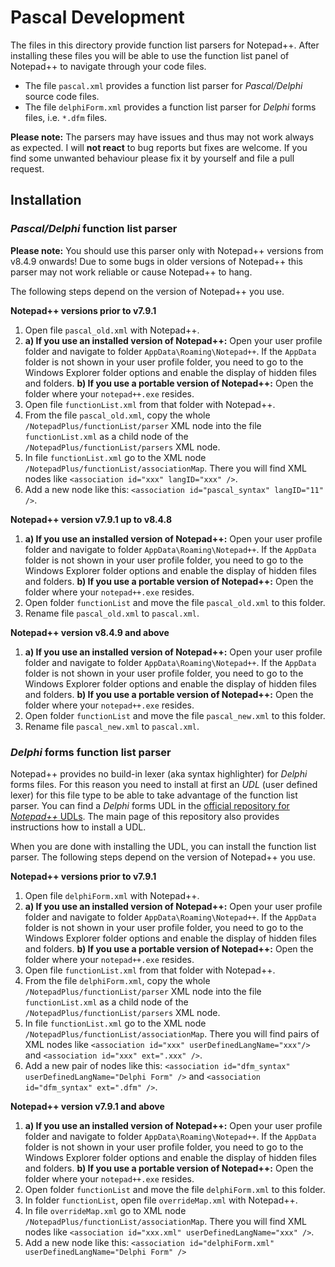 # Pascal Development

The files in this directory provide function list parsers for Notepad++. After installing these files you will be able to use the function list panel of Notepad++ to navigate through your code files.

* The file `pascal.xml` provides a function list parser for _Pascal/Delphi_ source code files.
* The file `delphiForm.xml` provides a function list parser for _Delphi_ forms files, i.e. `*.dfm` files.

**Please note:** The parsers may have issues and thus may not work always as expected. I will **not react** to bug reports but fixes are welcome. If you find some unwanted behaviour please fix it by yourself and file a pull request.


## Installation

### _Pascal/Delphi_ function list parser

**Please note:** You should use this parser only with Notepad++ versions from v8.4.9 onwards! Due to some bugs in older versions of Notepad++ this parser may not work reliable or cause Notepad++ to hang.

The following steps depend on the version of Notepad++ you use.

**Notepad++ versions prior to v7.9.1**

1. Open file `pascal_old.xml` with Notepad++.
2. **a) If you use an installed version of Notepad++:** Open your user profile folder and navigate to folder `AppData\Roaming\Notepad++`. If the `AppData` folder is not shown in your user profile folder, you need to go to the Windows Explorer folder options and enable the display of hidden files and folders.
   **b) If you use a portable version of Notepad++:** Open the folder where your `notepad++.exe` resides.
3. Open file `functionList.xml` from that folder with Notepad++.
4. From the file `pascal_old.xml`, copy the whole `/NotepadPlus/functionList/parser` XML node into the file `functionList.xml` as a child node of the `/NotepadPlus/functionList/parsers` XML node.
5. In file `functionList.xml` go to the XML node `/NotepadPlus/functionList/associationMap`. There you will find XML nodes like `<association id="xxx" langID="xxx" />`.
6. Add a new node like this: `<association id="pascal_syntax" langID="11" />`.

**Notepad++ version v7.9.1 up to v8.4.8**

1. **a) If you use an installed version of Notepad++:** Open your user profile folder and navigate to folder `AppData\Roaming\Notepad++`. If the `AppData` folder is not shown in your user profile folder, you need to go to the Windows Explorer folder options and enable the display of hidden files and folders.
   **b) If you use a portable version of Notepad++:** Open the folder where your `notepad++.exe` resides.
2. Open folder `functionList` and move the file `pascal_old.xml` to this folder.
3. Rename file `pascal_old.xml` to `pascal.xml`.

**Notepad++ version v8.4.9 and above**

1. **a) If you use an installed version of Notepad++:** Open your user profile folder and navigate to folder `AppData\Roaming\Notepad++`. If the `AppData` folder is not shown in your user profile folder, you need to go to the Windows Explorer folder options and enable the display of hidden files and folders.
   **b) If you use a portable version of Notepad++:** Open the folder where your `notepad++.exe` resides.
2. Open folder `functionList` and move the file `pascal_new.xml` to this folder.
3. Rename file `pascal_new.xml` to `pascal.xml`.


### _Delphi_ forms function list parser

Notepad++ provides no build-in lexer (aka syntax highlighter) for _Delphi_ forms files. For this reason you need to install at first an _UDL_ (user defined lexer) for this file type to be able to take advantage of the function list parser. You can find a _Delphi_ forms UDL in the [official repository for _Notepad++_ UDLs](https://github.com/notepad-plus-plus/userDefinedLanguages/tree/master/UDLs). The main page of this repository also provides instructions how to install a UDL.

When you are done with installing the UDL, you can install the function list parser. The following steps depend on the version of Notepad++ you use.

**Notepad++ versions prior to v7.9.1**

1. Open file `delphiForm.xml` with Notepad++.
2. **a) If you use an installed version of Notepad++:** Open your user profile folder and navigate to folder `AppData\Roaming\Notepad++`. If the `AppData` folder is not shown in your user profile folder, you need to go to the Windows Explorer folder options and enable the display of hidden files and folders.
   **b) If you use a portable version of Notepad++:** Open the folder where your `notepad++.exe` resides.
3. Open file `functionList.xml` from that folder with Notepad++.
4. From the file `delphiForm.xml`, copy the whole `/NotepadPlus/functionList/parser` XML node into the file `functionList.xml` as a child node of the `/NotepadPlus/functionList/parsers` XML node.
5. In file `functionList.xml` go to the XML node `/NotepadPlus/functionList/associationMap`. There you will find pairs of XML nodes like `<association id="xxx" userDefinedLangName="xxx"/>` and `<association id="xxx" ext=".xxx" />`.
6. Add a new pair of nodes like this: `<association id="dfm_syntax" userDefinedLangName="Delphi Form" />` and `<association id="dfm_syntax" ext=".dfm" />`.

**Notepad++ version v7.9.1 and above**

1. **a) If you use an installed version of Notepad++:** Open your user profile folder and navigate to folder `AppData\Roaming\Notepad++`. If the `AppData` folder is not shown in your user profile folder, you need to go to the Windows Explorer folder options and enable the display of hidden files and folders.
   **b) If you use a portable version of Notepad++:** Open the folder where your `notepad++.exe` resides.
2. Open folder `functionList` and move the file `delphiForm.xml` to this folder.
3. In folder `functionList`, open file `overrideMap.xml` with Notepad++.
4. In file `overrideMap.xml` go to XML node `/NotepadPlus/functionList/associationMap`. There you will find XML nodes like `<association id="xxx.xml" userDefinedLangName="xxx" />`.
5. Add a new node like this: `<association id="delphiForm.xml" userDefinedLangName="Delphi Form" />`
